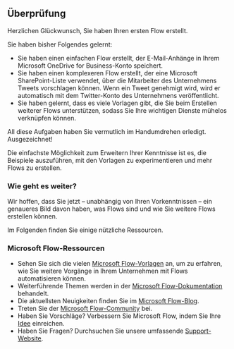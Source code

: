## <a name="review"></a>Überprüfung
Herzlichen Glückwunsch, Sie haben Ihren ersten Flow erstellt. 

Sie haben bisher Folgendes gelernt:

- Sie haben einen einfachen Flow erstellt, der E-Mail-Anhänge in Ihrem Microsoft OneDrive for Business-Konto speichert.
- Sie haben einen komplexeren Flow erstellt, der eine Microsoft SharePoint-Liste verwendet, über die Mitarbeiter des Unternehmens Tweets vorschlagen können. Wenn ein Tweet genehmigt wird, wird er automatisch mit dem Twitter-Konto des Unternehmens veröffentlicht.
- Sie haben gelernt, dass es viele Vorlagen gibt, die Sie beim Erstellen weiterer Flows unterstützen, sodass Sie Ihre wichtigen Dienste mühelos verknüpfen können.

All diese Aufgaben haben Sie vermutlich im Handumdrehen erledigt. Ausgezeichnet!

Die einfachste Möglichkeit zum Erweitern Ihrer Kenntnisse ist es, die Beispiele auszuführen, mit den Vorlagen zu experimentieren und mehr Flows zu erstellen.

### <a name="whats-next"></a>Wie geht es weiter?
Wir hoffen, dass Sie jetzt – unabhängig von Ihren Vorkenntnissen – ein genaueres Bild davon haben, was Flows sind und wie Sie weitere Flows erstellen können.

Im Folgenden finden Sie einige nützliche Ressourcen.

### <a name="microsoft-flow-resources"></a>Microsoft Flow-Ressourcen
- Sehen Sie sich die vielen [Microsoft Flow-Vorlagen](https://preview.flow.microsoft.com/templates/) an, um zu erfahren, wie Sie weitere Vorgänge in Ihrem Unternehmen mit Flows automatisieren können.
- Weiterführende Themen werden in der [Microsoft Flow-Dokumentation](https://docs.microsoft.com/flow/) behandelt.
- Die aktuellsten Neuigkeiten finden Sie im [Microsoft Flow-Blog](https://preview.flow.microsoft.com/blog/).
- Treten Sie der [Microsoft Flow-Community](https://powerusers.microsoft.com/t5/Microsoft-Flow-Community/ct-p/FlowCommunity) bei.
- Haben Sie Vorschläge? Verbessern Sie Microsoft Flow, indem Sie Ihre [Idee](https://powerusers.microsoft.com/t5/Flow-Ideas/idb-p/FlowIdeas) einreichen.
- Haben Sie Fragen? Durchsuchen Sie unsere umfassende [Support-Website](https://flow.microsoft.com/support/).
